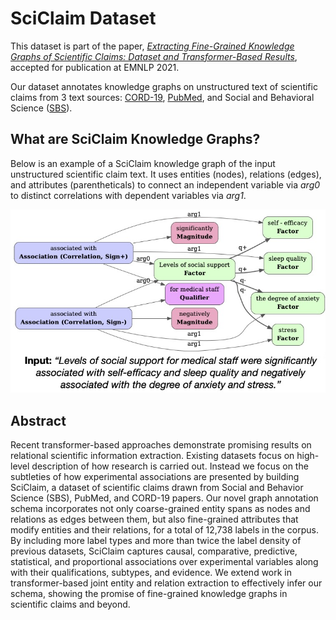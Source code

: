 # SciClaim Dataset

This dataset is part of the paper, *[Extracting Fine-Grained Knowledge Graphs of Scientific Claims: Dataset and Transformer-Based Results](SciClaim_emnlp_2021.pdf)*, accepted for publication at EMNLP 2021.

Our dataset annotates knowledge graphs on unstructured text of scientific claims from 3 text sources: [CORD-19](CORD-19), [PubMed](PubMed), and Social and Behavioral Science ([SBS](SBS)).

## What are SciClaim Knowledge Graphs?
Below is an example of a SciClaim knowledge graph of the input unstructured scientific claim text. It uses entities (nodes), relations (edges), and attributes (parentheticals) to connect an independent variable via *arg0* to distinct correlations with dependent variables via *arg1*.

![example figure](example_graph.jpg)

## Abstract

Recent transformer-based approaches demonstrate promising results on relational scientific information extraction. Existing datasets focus on high-level description of how research is carried out. Instead we focus on the subtleties of how experimental associations are presented by building SciClaim, a dataset of scientific claims drawn from Social and Behavior Science (SBS), PubMed, and CORD-19 papers. Our novel graph annotation schema incorporates not only coarse-grained entity spans as nodes and relations as edges between them, but also fine-grained attributes that modify entities and their relations, for a total of 12,738 labels in the corpus. By including more label types and more than twice the label density of previous datasets, SciClaim captures causal, comparative, predictive, statistical, and proportional associations over experimental variables along with their qualifications, subtypes, and evidence. We extend work in transformer-based joint entity and relation extraction to effectively infer our schema, showing the promise of fine-grained knowledge graphs in scientific claims and beyond.